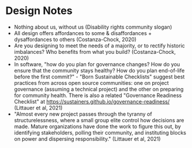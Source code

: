 # Design Notes

* Nothing about us, without us (Disability rights community slogan)
* All design offers affordances to some & disaffordances + dysaffordances to others (Costanza-Chock, 2020)
* Are you designing to meet the needs of a majority, or to rectify historic imbalances? Who benefits from what you build? (Costanza-Chock, 2020)
* In software, "how do you plan for governance changes? How do you ensure that the community stays healthy? How do you plan end-of-life before the first commit?" - "Born Sustainable Checklists" suggest best practices from across open source communities: one on project governance (assuming a technical project) and the other on preparing for community health. There is also a related "Governance Readiness Checklist" at https://sustainers.github.io/governance-readiness/ (Littauer et al, 2021)
* "Almost every new project passes through the tyranny of structurelessness, where a small group elite control how decisions are made. Mature organizations have done the work to figure this out, by identifying stakeholders, polling their community, and instituting blocks on power and dispersing responsibility." (Littauer et al, 2021)
